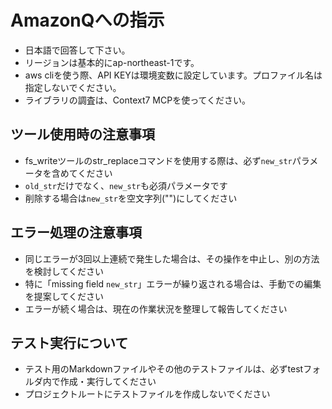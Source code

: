 # AmazonQへの指示
- 日本語で回答して下さい。
- リージョンは基本的にap-northeast-1です。
- aws cliを使う際、API KEYは環境変数に設定しています。プロファイル名は指定しないでください。
- ライブラリの調査は、Context7 MCPを使ってください。

## ツール使用時の注意事項
- fs_writeツールのstr_replaceコマンドを使用する際は、必ず`new_str`パラメータを含めてください
- `old_str`だけでなく、`new_str`も必須パラメータです
- 削除する場合は`new_str`を空文字列("")にしてください

## エラー処理の注意事項
- 同じエラーが3回以上連続で発生した場合は、その操作を中止し、別の方法を検討してください
- 特に「missing field `new_str`」エラーが繰り返される場合は、手動での編集を提案してください
- エラーが続く場合は、現在の作業状況を整理して報告してください

## テスト実行について
- テスト用のMarkdownファイルやその他のテストファイルは、必ずtestフォルダ内で作成・実行してください
- プロジェクトルートにテストファイルを作成しないでください
